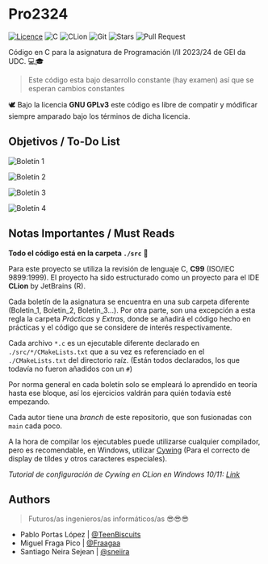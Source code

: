 # Pro2324

[![Licence](https://img.shields.io/github/license/TeenBiscuits/Pro2324.svg)](./LICENSE)
![C](https://img.shields.io/badge/C99-%2300599C.svg?logo=c&logoColor=white)
![CLion](https://img.shields.io/badge/CLion-black.svg?logo=clion&logoColor=white)
![Git](https://img.shields.io/badge/GIT-E44C30?logo=git&logoColor=white)
![Stars](https://img.shields.io/github/stars/TeenBiscuits/Pro2324.svg)
![Pull Request](https://img.shields.io/github/issues-pr-closed/TeenBiscuits/Pro2324.svg)

<!--![GitHub release (latest by SemVer including pre-releases)](https://img.shields.io/github/downloads-pre/TeenBiscuits/Pro2324/release/total) -->
<!--![C99](https://img.shields.io/badge/made%20with-C99-%2300599C.svg?logo=C&logoColor=white)-->

Código en C para la asignatura de Programación I/II 2023/24 de GEI da UDC. 💻🎓

> Este código esta bajo desarrollo constante (hay examen) así que se esperan cambios constantes

🕊️ Bajo la licencia **GNU GPLv3** este código es libre de compatir y módificar siempre amparado bajo los términos de
dicha licencia.

## Objetivos / To-Do List

![Boletín 1](https://progress-bar.dev/100/?title=Boletín%201&width=200&color=d2007b)

![Boletín 2](https://progress-bar.dev/100/?title=Boletín%202&width=200&color=d2007b)

![Boletín 3](https://progress-bar.dev/69/?title=Boletín%203&width=200&color=d2007b)

![Boletín 4](https://progress-bar.dev/5/?title=Boletín%204&width=200&color=d2007b)

<!---
- [x] Boletín 1 ( 20 / 20 )
- [x] Boletín 2 ( 50 / 50 ) 
- [ ] Boletín 3 ( 25 / 36 ) 
- [ ] Boletín 4 ( 02 / 40 )
--->

## Notas Importantes / Must Reads

**Todo el código está en la carpeta ``./src``** 📢

Para este proyecto se utiliza la revisión de lenguaje C, **C99** (ISO/IEC 9899:1999). El proyecto ha sido estructurado
como un proyecto para el IDE **CLion** by JetBrains (R).

Cada boletín de la asignatura se encuentra en una sub carpeta diferente (Boletin_1, Boletin_2, Boletin_3...). Por otra
parte, son una excepción a esta regla la carpeta *Prácticas* y *Extras*, donde se añadirá el código hecho en prácticas y
el código que se considere de interés respectivamente.

Cada archivo ```*.c``` es un ejecutable diferente declarado en ``./src/*/CMakeLists.txt`` que a su vez es referenciado
en el ``./CMakeLists.txt`` del directorio raíz. (Están todos declarados, los que todavía no fueron añadidos con
un ``#``)

Por norma general en cada boletín solo se empleará lo aprendido en teoría hasta ese bloque, así los ejercicios valdrán
para quién todavía esté empezando.

Cada autor tiene una *branch* de este repositorio, que son fusionadas con ``main`` cada poco.

A la hora de compilar los ejecutables puede utilizarse cualquier compilador, pero es recomendable, en Windows,
utilizar [Cywing](https://www.cygwin.com) (Para el correcto de display de tíldes y otros caracteres especiales).

*Tutorial de configuración de Cywing en CLion en Windows
10/11: [Link](https://www.jetbrains.com/help/clion/quick-tutorial-on-configuring-clion-on-windows.html#Cygwin)*

## Authors

> Futuros/as ingenieros/as informáticos/as 😎😎😎

- Pablo Portas López | [@TeenBiscuits](https://github.com/TeenBiscuits)
- Miguel Fraga Pico | [@Fraagaa](https://github.com/Fraagaa)
- Santiago Neira Sejean | [@sneiira](https://github.com/sneiira)
